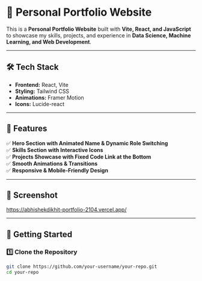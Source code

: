 # 🚀 Personal Portfolio Website  

This is a **Personal Portfolio Website** built with **Vite, React, and JavaScript** to showcase my skills, projects, and experience in **Data Science, Machine Learning, and Web Development**.  

---

## 🛠 Tech Stack  
- **Frontend:** React, Vite  
- **Styling:** Tailwind CSS  
- **Animations:** Framer Motion  
- **Icons:** Lucide-react  

---

## 📌 Features  
✅ **Hero Section with Animated Name & Dynamic Role Switching**  
✅ **Skills Section with Interactive Icons**  
✅ **Projects Showcase with Fixed Code Link at the Bottom**  
✅ **Smooth Animations & Transitions**  
✅ **Responsive & Mobile-Friendly Design**  

---

## 📸 Screenshot  
https://abhishekdikhit-portfolio-2104.vercel.app/

---

## 🚀 Getting Started  

### 1️⃣ Clone the Repository  
```sh
git clone https://github.com/your-username/your-repo.git
cd your-repo
